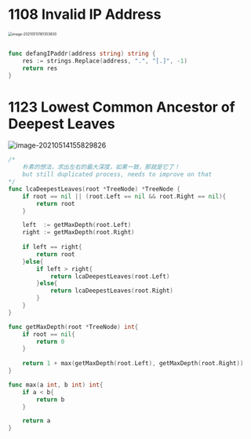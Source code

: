 





# 1108 Invalid IP Address

<img src="/Users/admin/Library/Application Support/typora-user-images/image-20210513161353830.png" alt="image-20210513161353830" style="zoom:50%;" />

```go

func defangIPaddr(address string) string {
	res := strings.Replace(address, ".", "[.]", -1)
	return res
}

```









# 1123 Lowest Common Ancestor of Deepest Leaves



![image-20210514155829826](1101-1200.assets/image-20210514155829826.png)

```go
/*
	朴素的想法，求出左右的最大深度，如果一致，那就是它了！
	but still duplicated process, needs to improve on that
*/
func lcaDeepestLeaves(root *TreeNode) *TreeNode {
	if root == nil || (root.Left == nil && root.Right == nil){
		return root
	}

	left  := getMaxDepth(root.Left)
	right := getMaxDepth(root.Right)
	
	if left == right{
		return root
	}else{
		if left > right{
			return lcaDeepestLeaves(root.Left)
		}else{
			return lcaDeepestLeaves(root.Right)
		}
	}
}

func getMaxDepth(root *TreeNode) int{
	if root == nil{
		return 0
	}
	
	return 1 + max(getMaxDepth(root.Left), getMaxDepth(root.Right))
}

func max(a int, b int) int{
	if a < b{
		return b
	}

	return a
}
```

